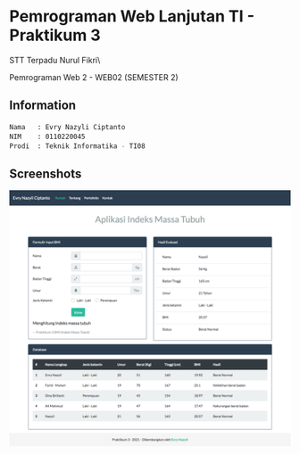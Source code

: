 # Pemrograman Web Lanjutan TI - Praktikum 3

STT Terpadu Nurul Fikri\

Pemrograman Web 2 - WEB02 (SEMESTER 2)

## Information

```bash
Nama   : Evry Nazyli Ciptanto
NIM    : 0110220045
Prodi  : Teknik Informatika - TI08
```

## Screenshots
![picture](ss.png)